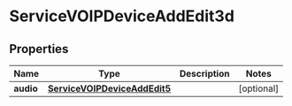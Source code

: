 

# ServiceVOIPDeviceAddEdit3d

## Properties

Name | Type | Description | Notes
------------ | ------------- | ------------- | -------------
**audio** | [**ServiceVOIPDeviceAddEdit5**](ServiceVOIPDeviceAddEdit5.md) |  |  [optional]




